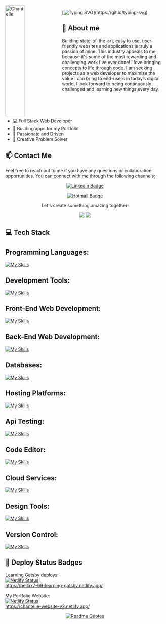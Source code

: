 <img align="left" width="35%" height="350" alt="Chantelle" src="https://user-images.githubusercontent.com/82847249/147374702-96d6f42e-6b10-4b39-b9fe-eae6d68d9a41.jpg"/>


[![Typing SVG](https://readme-typing-svg.herokuapp.com/?lines=Welcome+to+my+GitHub;I'm+Chantelle.)](https://git.io/typing-svg)



[github]: https://github.com/Bella77-69

## :wave: About me
Building state-of-the-art, easy to use, user-friendly websites and applications is truly a passion of mine. This industry appeals to me because it's some of the most rewarding and challenging work I've ever done! I love bringing concepts to life through code. I am seeking projects as a web developer to maximize the value I can bring to end-users in today’s digital world. I look forward to being continuously challenged and learning new things every day.
<br>
<br>
<br>
<br>
<br>

* 💻 Full Stack Web Developer
* 📱 Building apps for my Portfolio
* 🚀 Passionate and Driven
* 🌟 Creative Problem Solver

## 📫 Contact Me 

Feel free to reach out to me if you have any questions or collaboration opportunities. You can connect with me through the following channels:
 
<div align="center">

[![Linkedin Badge](https://img.shields.io/badge/-LinkedIn-blue?style=flat-square&logo=Linkedin&logoColor=white&link=https://www.linkedin.com/in/chantellepasceri)](https://www.linkedin.com/in/chantellepasceri)

[![Hotmail Badge](https://img.shields.io/badge/-Hotmail-0078D4?style=flat-square&logo=microsoft-outlook&logoColor=white&link=mailto:mrspasceri@hotmail.com)](mailto:mrspasceri@hotmail.com)

  
  <p>Let's create something amazing together!</p>
</div>
 </div>
<p align=center> 
<img src="https://komarev.com/ghpvc/?username=bella77-69&style=plastic&label=Views"><img>
<img src="https://badges.pufler.dev/visits/brunotacca/bella77-69?color=black&logo=github" />
</p>

## :computer: Tech Stack 

## Programming Languages:
[![My Skills](https://skillicons.dev/icons?i=html,css,scss,javascript)](https://skillicons.dev)

## Development Tools:
[![My Skills](https://skillicons.dev/icons?i=vite)](https://skillicons.dev)

## Front-End Web Development:
[![My Skills](https://skillicons.dev/icons?i=react,gatsby,jquery,styledcomponents)](https://skillicons.dev)

## Back-End Web Development:
[![My Skills](https://skillicons.dev/icons?i=nodejs,express)](https://skillicons.dev)

## Databases:
[![My Skills](https://skillicons.dev/icons?i=mysql,mongodb,firebase)](https://skillicons.dev)

## Hosting Platforms:
[![My Skills](https://skillicons.dev/icons?i=netlify,heroku)](https://skillicons.dev)

## Api Testing: 
[![My Skills](https://skillicons.dev/icons?i=postman)](https://skillicons.dev)

## Code Editor:
[![My Skills](https://skillicons.dev/icons?i=vscode,atom)](https://skillicons.dev)

## Cloud Services:
[![My Skills](https://skillicons.dev/icons?i=aws)](https://skillicons.dev)

## Design Tools:
[![My Skills](https://skillicons.dev/icons?i=figma)](https://skillicons.dev)

## Version Control:
[![My Skills](https://skillicons.dev/icons?i=git,github)](https://skillicons.dev)


## :rocket: Deploy Status Badges

Learning Gatsby deploys: </br>
  [![Netlify Status](https://api.netlify.com/api/v1/badges/767561cd-4166-47a6-b4c9-159c9621b24f/deploy-status)](https://app.netlify.com/sites/bella77-69-learning-gatsby/deploys) </br>
https://bella77-69-learning-gatsby.netlify.app/

My Portfolio Website: </br>
[![Netlify Status](https://api.netlify.com/api/v1/badges/2be9d51f-9149-411e-ab7d-8e515dd9103d/deploy-status)](https://app.netlify.com/sites/chantelle-website-v2/deploys) </br >
https://chantelle-website-v2.netlify.app/


<div align="center">

[![Readme Quotes](https://quotes-github-readme.vercel.app/api?type=horizontal&theme=dark)](https://github.com/piyushsuthar/github-readme-quotes)

</div>
